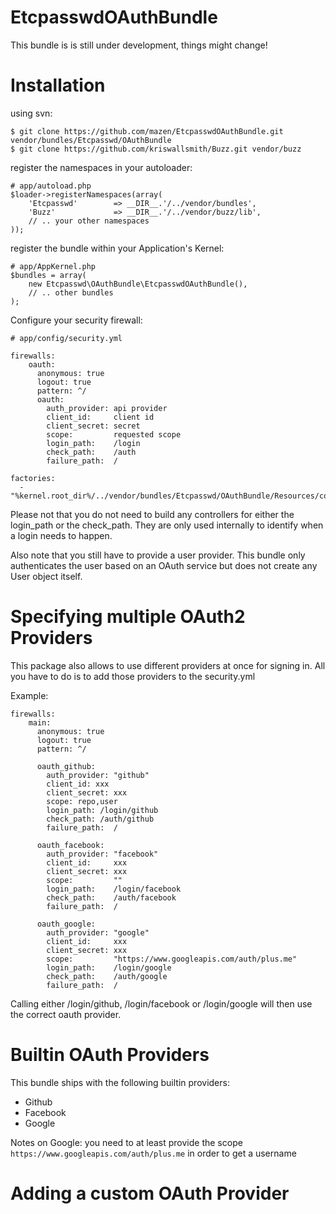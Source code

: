 EtcpasswdOAuthBundle
==============

This bundle is is still under development, things might change!

Installation
============

using svn:

    $ git clone https://github.com/mazen/EtcpasswdOAuthBundle.git vendor/bundles/Etcpasswd/OAuthBundle
    $ git clone https://github.com/kriswallsmith/Buzz.git vendor/buzz

register the namespaces in your autoloader:

    # app/autoload.php
    $loader->registerNamespaces(array(
        'Etcpasswd'        => __DIR__.'/../vendor/bundles',
        'Buzz'             => __DIR__.'/../vendor/buzz/lib',
        // .. your other namespaces
    ));

register the bundle within your Application's Kernel:

    # app/AppKernel.php
    $bundles = array(
        new Etcpasswd\OAuthBundle\EtcpasswdOAuthBundle(),
        // .. other bundles
    );

Configure your security firewall:

    # app/config/security.yml

    firewalls:
        oauth:
          anonymous: true
          logout: true
          pattern: ^/
          oauth:
            auth_provider: api provider
            client_id:     client id
            client_secret: secret
            scope:         requested scope
            login_path:    /login
            check_path:    /auth
            failure_path:  /

    factories:
      - "%kernel.root_dir%/../vendor/bundles/Etcpasswd/OAuthBundle/Resources/config/security_factories.xml"

Please not that you do not need to build any controllers for either the
login_path or the check_path. They are only used internally to identify
when a login needs to happen.

Also note that you still have to provide a user provider. This bundle only authenticates the user based on an OAuth service but does not create any User object itself.

Specifying multiple OAuth2 Providers
====================================
This package also allows to use different providers at once for signing in.
All you have to do is to add those providers to the security.yml

Example:

	firewalls:
	    main:
	      anonymous: true
	      logout: true
	      pattern: ^/

	      oauth_github:
	        auth_provider: "github"
	        client_id: xxx
	        client_secret: xxx
	        scope: repo,user
	        login_path: /login/github
	        check_path: /auth/github
	        failure_path:  /

	      oauth_facebook:
	        auth_provider: "facebook"
	        client_id:     xxx
	        client_secret: xxx
	        scope:         ""
	        login_path:    /login/facebook
	        check_path:    /auth/facebook
	        failure_path:  /

	      oauth_google:
	        auth_provider: "google"
	        client_id:     xxx
	        client_secret: xxx
	        scope:         "https://www.googleapis.com/auth/plus.me"
	        login_path:    /login/google
	        check_path:    /auth/google
	        failure_path:  /

Calling either /login/github, /login/facebook or /login/google will then use
the correct oauth provider.

Builtin OAuth Providers
=======================
This bundle ships with the following builtin providers:

* Github
* Facebook
* Google

Notes on Google: you need to at least provide the scope `https://www.googleapis.com/auth/plus.me`
in order to get a username


Adding a custom OAuth Provider
==============================



